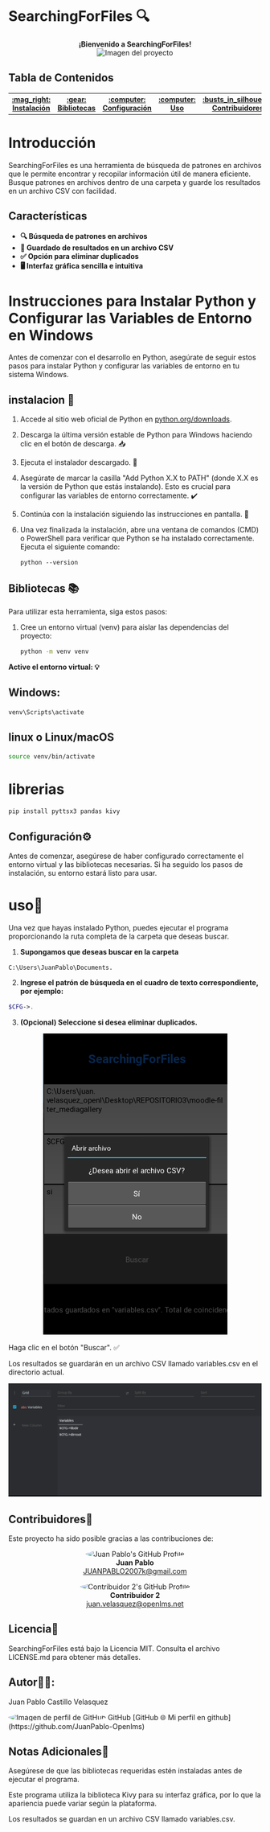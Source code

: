 # SearchingForFiles 🔍

<p align="center">
  <strong>¡Bienvenido a SearchingForFiles!</strong><br>
  <img src="https://th.bing.com/th/id/R.341a37d8a8b0d0ec888abb0a022bfd33?rik=Xu2qQ6vHw4I7AQ&pid=ImgRaw&r=0" height="200" alt="Imagen del proyecto">
</p>

## Tabla de Contenidos
<table align="center">
  <tr>
    <th><a href="#instalacion-mag_right">:mag_right: Instalación</a></th>
    <th><a href="#bibliotecas-📚">:gear: Bibliotecas</a></th>
    <th><a href="#configuración⚙️">:computer: Configuración</a></th>
    <th><a href="#uso🚀">:computer: Uso</a></th>
    <th><a href="#contribuidores👥">:busts_in_silhouette: Contribuidores</a></th>
    <th><a href="#licencia📄">:page_with_curl: Licencia</a></th>
    <th><a href="#autortechnologist">:man_technologist: Autor</a></th>
  </tr>
</table>

# Introducción

SearchingForFiles es una herramienta de búsqueda de patrones en archivos que le permite encontrar y recopilar información útil de manera eficiente. Busque patrones en archivos dentro de una carpeta y guarde los resultados en un archivo CSV con facilidad.

## Características

* **🔍 Búsqueda de patrones en archivos**
* **📁 Guardado de resultados en un archivo CSV**
* **✅ Opción para eliminar duplicados**
* **🖥️ Interfaz gráfica sencilla e intuitiva**

# Instrucciones para Instalar Python y Configurar las Variables de Entorno en Windows

Antes de comenzar con el desarrollo en Python, asegúrate de seguir estos pasos para instalar Python y configurar las variables de entorno en tu sistema Windows.

## instalacion :mag_right:

1. Accede al sitio web oficial de Python en [python.org/downloads](https://www.python.org/downloads/).
2. Descarga la última versión estable de Python para Windows haciendo clic en el botón de descarga. 📥
3. Ejecuta el instalador descargado. 🏁
4. Asegúrate de marcar la casilla "Add Python X.X to PATH" (donde X.X es la versión de Python que estás instalando). Esto es crucial para configurar las variables de entorno correctamente. ✔️
5. Continúa con la instalación siguiendo las instrucciones en pantalla. 🚀
6. Una vez finalizada la instalación, abre una ventana de comandos (CMD) o PowerShell para verificar que Python se ha instalado correctamente. Ejecuta el siguiente comando:

   ```
   python --version
   ```

## Bibliotecas 📚


Para utilizar esta herramienta, siga estos pasos:

1. Cree un entorno virtual (venv) para aislar las dependencias del proyecto:

   ```bash
   python -m venv venv
   ```

**Active el entorno virtual:  :bulb:**

## Windows:

```bash
venv\Scripts\activate

```
## linux o Linux/macOS 
```bash
source venv/bin/activate
```

# librerias 

```bash
pip install pyttsx3 pandas kivy
```

## Configuración⚙️

Antes de comenzar, asegúrese de haber configurado correctamente el entorno virtual y las bibliotecas necesarias. Si ha seguido los pasos de instalación, su entorno estará listo para usar.

# uso🚀

Una vez que hayas instalado Python, puedes ejecutar el programa proporcionando la ruta completa de la carpeta que deseas buscar.

1. **Supongamos que deseas buscar en la carpeta**
```
C:\Users\JuanPablo\Documents.
```

2. **Ingrese el patrón de búsqueda en el cuadro de texto correspondiente, por ejemplo:** 

```php
$CFG->.
```

3. **(Opcional) Seleccione si desea eliminar duplicados.**
<p align="center">
  <img src="./img/example2.png" alt="Descripción de la imagen" />
</p>

Haga clic en el botón "Buscar". ✅

Los resultados se guardarán en un archivo CSV llamado variables.csv en el directorio actual.
<p align="center">
  <img src="./img/example3.png" alt="Descripción de la imagen" />
</p>

## Contribuidores👥
Este proyecto ha sido posible gracias a las contribuciones de:

<p align="center">
  <img src="https://avatars.githubusercontent.com/u/143448141?v=4" alt="Juan Pablo's GitHub Profile" width="100" height="100" style="border-radius: 50%;">
  <br>
  <strong>Juan Pablo</strong>
  <br>
  <a href="mailto:JUANPABLO2007k@gmail.com">JUANPABLO2007k@gmail.com</a>
</p>
<p align="center">
  <img src="https://avatars.githubusercontent.com/u/126941356?v=4" alt="Contribuidor 2's GitHub Profile" width="100" height="100" style="border-radius: 50%;">
  <br>
  <strong>Contribuidor 2</strong>
  <br>
  <a href="mailto:juan.velasquez@openlms.net">juan.velasquez@openlms.net</a>
</p>

## Licencia📄
SearchingForFiles está bajo la Licencia MIT. Consulta el archivo LICENSE.md para obtener más detalles. 

## Autor:technologist::
Juan Pablo Castillo Velasquez

<img src="https://avatars.githubusercontent.com/u/143448141?v=4" alt="Imagen de perfil de GitHub" width="100" height="100" style="border-radius:50%">
GitHub [GitHub 🌐 Mi perfil en github](https://github.com/JuanPablo-Openlms)



## Notas Adicionales📝
Asegúrese de que las bibliotecas requeridas estén instaladas antes de ejecutar el programa.

Este programa utiliza la biblioteca Kivy para su interfaz gráfica, por lo que la apariencia puede variar según la plataforma.

Los resultados se guardan en un archivo CSV llamado variables.csv.
